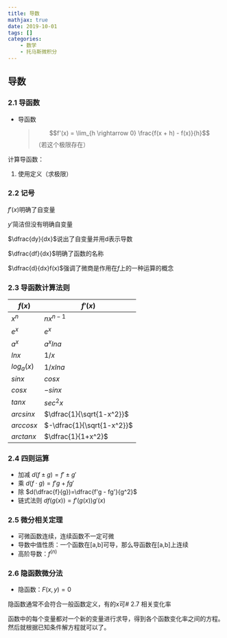 ```yaml
---
title: 导数
mathjax: true
date: 2019-10-01
tags: []
categories: 
    - 数学
    - 托马斯微积分
---
```

## 导数

### 2.1 导函数

- 导函数
  > $$f'(x) = \lim_{h \rightarrow 0} \frac{f(x + h) - f(x)}{h}$$
  > （若这个极限存在）

计算导函数：  

1. 使用定义（求极限）

### 2.2 记号

$f'(x)$明确了自变量  

$y'$简洁但没有明确自变量  

$\dfrac{dy}{dx}$说出了自变量并用d表示导数  

$\dfrac{df}{dx}$明确了函数的名称  

$\dfrac{d}{dx}f(x)$强调了微商是作用在$f$上的一种运算的概念  

### 2.3 导函数计算法则

| $f(x)$     | $f'(x)$                    |
| ---------- | -------------------------- |
| $x^n$      | $nx^{n-1}$                 |
| $e^x$      | $e^x$                      |
| $a^x$      | $a^xlna$                   |
| $lnx$      | $1/x$                      |
| $log_a(x)$ | $1/xlna$                   |
| $sinx$     | $cosx$                     |
| $cosx$     | $-sinx$                    |
| $tanx$     | $sec^2x$                   |
| $arcsinx$  | $\dfrac{1}{\sqrt{1-x^2}}$  |
| $arccosx$  | $-\dfrac{1}{\sqrt{1-x^2}}$ |
| $arctanx$  | $\dfrac{1}{1+x^2}$         |

### 2.4 四则运算

- 加减
  $d(f \pm g)=f' \pm g'$
- 乘
  $d(f \cdot g)=f'g + fg'$
- 除
  $d(\dfrac{f}{g})=\dfrac{f'g - fg'}{g^2}$
- 链式法则
  $df(g(x))=f'(g(x))g'(x)$

### 2.5 微分相关定理

- 可微函数连续，连续函数不一定可微
- 导数中值性质：一个函数在[a,b]可导，那么导函数在[a,b]上连续
- 高阶导数：$f^{(n)}$

### 2.6 隐函数微分法

- 隐函数：$F(x, y)=0$

隐函数通常不会符合一般函数定义，有的x可# 2.7 相关变化率

函数中的每个变量都对一个新的变量进行求导，得到各个函数变化率之间的方程。然后就根据已知条件解方程就可以了。
